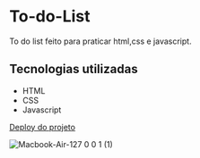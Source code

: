 # To-do-List
 To do list feito para praticar html,css e javascript.
## Tecnologias utilizadas
- HTML
- CSS
-  Javascript

  [Deploy do projeto](https://thiagoarruda09.github.io/To-do-List/)

 ![Macbook-Air-127 0 0 1 (1)](https://github.com/user-attachments/assets/da74f525-f153-46b4-b433-11137da0ae1d)


  
